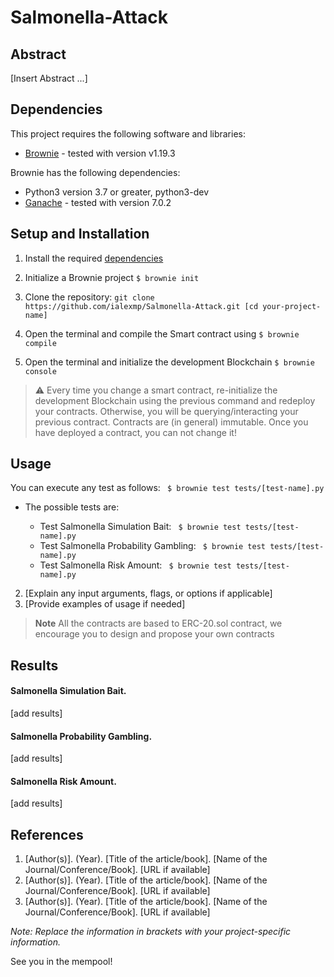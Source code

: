 # Salmonella-Attack

## Abstract

[Insert Abstract ...]

## Dependencies

This project requires the following software and libraries:

- [Brownie](https://eth-brownie.readthedocs.io/en/stable/install.html) - tested with version v1.19.3

Brownie has the following dependencies:
  - Python3 version 3.7 or greater, python3-dev
  - [Ganache](https://github.com/trufflesuite/ganache) - tested with version 7.0.2



## Setup and Installation

1. Install the required [dependencies](##Dependencies)

2. Initialize a Brownie project ```$ brownie init``` 

3. Clone the repository:
  ```git clone https://github.com/ialexmp/Salmonella-Attack.git [cd your-project-name] ```

4. Open the terminal and compile the Smart contract using ```$ brownie compile```

5. Open the terminal and initialize the development Blockchain ```$ brownie console```

> :warning: Every time you change a smart contract, re-initialize the development Blockchain using the previous command and redeploy your contracts.
Otherwise, you will be querying/interacting your previous contract. Contracts
are (in general) immutable. Once you have deployed a contract, you can not
change it! 



## Usage

You can execute any test as follows:  ``` $ brownie test tests/[test-name].py```

- The possible tests are: 
                                                       
  - Test Salmonella Simulation Bait: ``` $ brownie test tests/[test-name].py```                        
  - Test Salmonella Probability Gambling: ``` $ brownie test tests/[test-name].py```                        
  - Test Salmonella Risk Amount: ``` $ brownie test tests/[test-name].py```    

2. [Explain any input arguments, flags, or options if applicable]
3. [Provide examples of usage if needed]

> **Note**
> All the contracts are based to ERC-20.sol contract,  we encourage you to design and propose your own contracts 

## Results

#### Salmonella Simulation Bait.
[add results]

#### Salmonella Probability Gambling.
[add results]

#### Salmonella Risk Amount.
[add results]



## References

1. [Author(s)]. (Year). [Title of the article/book]. [Name of the Journal/Conference/Book]. [URL if available]
2. [Author(s)]. (Year). [Title of the article/book]. [Name of the Journal/Conference/Book]. [URL if available]
3. [Author(s)]. (Year). [Title of the article/book]. [Name of the Journal/Conference/Book]. [URL if available]

*Note: Replace the information in brackets with your project-specific information.*


See you in the mempool!
